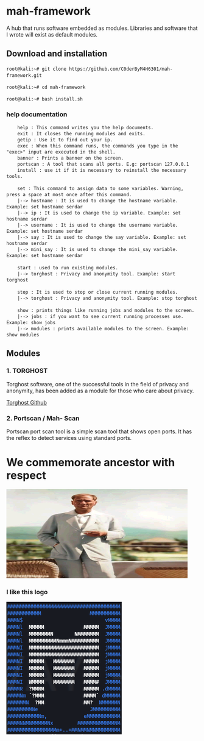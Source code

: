# mah-framework
A hub that runs software embedded as modules. Libraries and software that I wrote will exist as default modules.

## Download and installation
 
`root@kali:~# git clone https://github.com/C0derByM4H6301/mah-framework.git`

`root@kali:~# cd mah-framework`

`root@kali:~# bash install.sh`
### help documentation
```
    help : This command writes you the help documents.
    exit : It closes the running modules and exits.
    getip : Use it to find out your ip.
    exec : When this command runs, the commands you type in the "exec>" input are executed in the shell.
    banner : Prints a banner on the screen.
    portscan : A tool that scans all ports. E.g: portscan 127.0.0.1 
    install : use it if it is necessary to reinstall the necessary tools.

    set : This command to assign data to some variables. Warning, press a space at most once after this command.
    |--> hostname : It is used to change the hostname variable. Example: set hostname serdar
    |--> ip : It is used to change the ip variable. Example: set hostname serdar
    |--> username : It is used to change the username variable. Example: set hostname serdar
    |--> say : It is used to change the say variable. Example: set hostname serdar
    |--> mini_say : It is used to change the mini_say variable. Example: set hostname serdar

    start : used to run existing modules.
    |--> torghost : Privacy and anonymity tool. Example: start torghost

    stop : It is used to stop or close current running modules.
    |--> torghost : Privacy and anonymity tool. Example: stop torghost

    show : prints things like running jobs and modules to the screen.
    |--> jobs : if you want to see current running processes use. Example: show jobs
    |--> modules : prints available modules to the screen. Example: show modules
```
## Modules
### 1. TORGHOST
Torghost software, one of the successful tools in the field of privacy and anonymity, has been added as a module for those who care about privacy.

[Torghost Github](https://github.com/SusmithKrishnan/torghost)

### 2. Portscan / Mah- Scan
Portscan port scan tool is a simple scan tool that shows open ports. It has the reflex to detect services using standard ports.

# We commemorate ancestor with respect
![alt text](https://github.com/C0derByM4H6301/mah-framework/blob/main/img/ata.jpg?raw=true)

### I like this logo
![alt text](https://github.com/C0derByM4H6301/mah-framework/blob/main/img/msf_logo.jpg)
